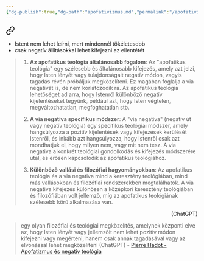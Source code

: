 ```yaml
---
{"dg-publish":true,"dg-path":"apofativizmus.md","permalink":"/apofativizmus/"}
---
```



<div class="transclusion internal-embed is-loaded"><a class="markdown-embed-link" href="/via-negativa/" aria-label="Open link"><svg xmlns="http://www.w3.org/2000/svg" width="24" height="24" viewBox="0 0 24 24" fill="none" stroke="currentColor" stroke-width="2" stroke-linecap="round" stroke-linejoin="round" class="svg-icon lucide-link"><path d="M10 13a5 5 0 0 0 7.54.54l3-3a5 5 0 0 0-7.07-7.07l-1.72 1.71"></path><path d="M14 11a5 5 0 0 0-7.54-.54l-3 3a5 5 0 0 0 7.07 7.07l1.71-1.71"></path></svg></a><div class="markdown-embed">




- Istent nem lehet leírni, mert mindennél tökéletesebb
- csak negatív állításokkal lehet kifejezni az ellentétét

> 1. **Az apofatikus teológia általánosabb fogalom**: Az "apofatikus teológia" egy szélesebb és általánosabb kifejezés, amely azt jelzi, hogy Isten lényét vagy tulajdonságait negatív módon, vagyis tagadás révén próbáljuk megközelíteni. Ez magában foglalja a via negativát is, de nem korlátozódik rá. Az apofatikus teológia lehetőséget ad arra, hogy Istenről különböző negatív kijelentéseket tegyünk, például azt, hogy Isten végtelen, megváltozhatatlan, megfoghatatlan stb.
>     
> 2. **A via negativa specifikus módszer**: A "via negativa" (negatív út vagy negatív teológia) egy specifikus teológiai módszer, amely hangsúlyozza a pozitív kijelentések vagy kifejezések kerülését Istenről, és inkább azt hangsúlyozza, hogy Istenről csak azt mondhatjuk el, hogy milyen nem, vagy mit nem tesz. A via negativa a konkrét teológiai gondolkodás és kifejezés módszerére utal, és erősen kapcsolódik az apofatikus teológiához.
>     
> 3. **Különböző vallási és filozófiai hagyományokban**: Az apofatikus teológia és a via negativa mind a keresztény teológiában, mind más vallásokban és filozófiai rendszerekben megtalálhatók. A via negativa kifejezés különösen a középkori keresztény teológiában és filozófiában volt jellemző, míg az apofatikus teológiának szélesebb körű alkalmazása van.
<p style="text-align: right;">(ChatGPT)</p>

</div></div>


> egy olyan filozófiai és teológiai megközelítés, amelynek központi elve az, hogy Isten lényét vagy jellemzőit nem lehet pozitív módon kifejezni vagy megérteni, hanem csak annak tagadásával vagy az elvonással lehet megközelíteni (ChatGPT) - [Pierre Hadot - Apofatizmus és negatív teológia](https://epa.oszk.hu/03500/03594/00003/pdf/EPA03594_2009_02_079-088.pdf)